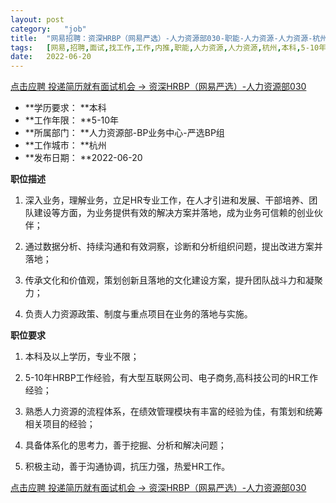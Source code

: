 ```yaml
---
layout:	post
category:	"job"
title:	"网易招聘：资深HRBP（网易严选）-人力资源部030-职能-人力资源-人力资源-杭州本科5-10年"
tags:	[网易,招聘,面试,找工作,工作,内推,职能,人力资源,人力资源,杭州,本科,5-10年]
date:	2022-06-20
---
```


[点击应聘 投递简历就有面试机会 ->  资深HRBP（网易严选）-人力资源部030](http://mobile.bole.netease.com/bole/boleDetail?id=33026&employeeId=346f03c3cda5f04c&key=all)



- **学历要求： **本科
- **工作年限： **5-10年
- **所属部门： **人力资源部-BP业务中心-严选BP组
- **工作城市： **杭州
- **发布日期： **2022-06-20



**职位描述**

1. 深入业务，理解业务，立足HR专业工作，在人才引进和发展、干部培养、团队建设等方面，为业务提供有效的解决方案并落地，成为业务可信赖的创业伙伴；

2. 通过数据分析、持续沟通和有效洞察，诊断和分析组织问题，提出改进方案并落地；

3. 传承文化和价值观，策划创新且落地的文化建设方案，提升团队战斗力和凝聚力；

4. 负责人力资源政策、制度与重点项目在业务的落地与实施。



**职位要求**

1. 本科及以上学历，专业不限；

2. 5-10年HRBP工作经验，有大型互联网公司、电子商务,高科技公司的HR工作经验；

3. 熟悉人力资源的流程体系，在绩效管理模块有丰富的经验为佳，有策划和统筹相关项目的经验；

4. 具备体系化的思考力，善于挖掘、分析和解决问题；

5. 积极主动，善于沟通协调，抗压力强，热爱HR工作。



[点击应聘 投递简历就有面试机会 ->  资深HRBP（网易严选）-人力资源部030](http://mobile.bole.netease.com/bole/boleDetail?id=33026&employeeId=346f03c3cda5f04c&key=all)